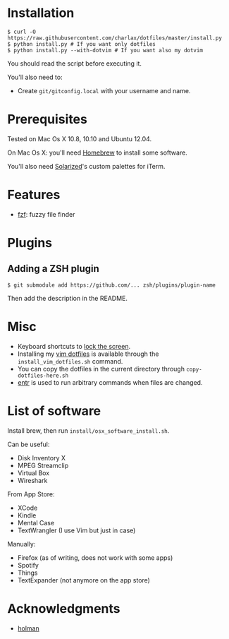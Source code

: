 Installation
============

    $ curl -O https://raw.githubusercontent.com/charlax/dotfiles/master/install.py
    $ python install.py # If you want only dotfiles
    $ python install.py --with-dotvim # If you want also my dotvim

You should read the script before executing it.

You'll also need to:

* Create `git/gitconfig.local` with your username and name.

Prerequisites
=============

Tested on Mac Os X 10.8, 10.10 and Ubuntu 12.04.

On Mac Os X: you'll need [Homebrew](http://mxcl.github.com/homebrew/) to
install some software.

You'll also need [Solarized](http://ethanschoonover.com/solarized)'s custom
palettes for iTerm.

Features
========

* [fzf](https://github.com/junegunn/fzf): fuzzy file finder

Plugins
=======

Adding a ZSH plugin
-------------------

    $ git submodule add https://github.com/... zsh/plugins/plugin-name

Then add the description in the README.

Misc
====

* Keyboard shortcuts to [lock the
  screen](http://hints.macworld.com/article.php?story=20090831093941225).
* Installing my [vim dotfiles](https://github.com/charlax/dotvim) is available
  through the `install_vim_dotfiles.sh` command.
* You can copy the dotfiles in the current directory through
  `copy-dotfiles-here.sh`
* [entr](https://bitbucket.org/eradman/entr/) is used to run arbitrary commands
  when files are changed.

List of software
================

Install brew, then run `install/osx_software_install.sh`.

Can be useful:

* Disk Inventory X
* MPEG Streamclip
* Virtual Box
* Wireshark

From App Store:

* XCode
* Kindle
* Mental Case
* TextWrangler (I use Vim but just in case)

Manually:

* Firefox (as of writing, does not work with some apps)
* Spotify
* Things
* TextExpander (not anymore on the app store)

Acknowledgments
===============

* [holman](https://github.com/holman/dotfiles)
